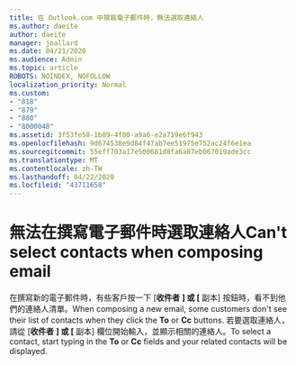 ```yaml
---
title: 在 Outlook.com 中撰寫電子郵件時，無法選取連絡人
ms.author: daeite
author: daeite
manager: joallard
ms.date: 04/21/2020
ms.audience: Admin
ms.topic: article
ROBOTS: NOINDEX, NOFOLLOW
localization_priority: Normal
ms.custom:
- "818"
- "879"
- "880"
- "8000048"
ms.assetid: 3f53fe58-1b89-4f80-a9a6-e2a719e6f943
ms.openlocfilehash: 9d674538e9d84f47ab7ee51975e752ac24f6e1ea
ms.sourcegitcommit: 55eff703a17e500681d8fa6a87eb067019ade3cc
ms.translationtype: MT
ms.contentlocale: zh-TW
ms.lasthandoff: 04/22/2020
ms.locfileid: "43711658"
---
```

# <a name="cant-select-contacts-when-composing-email"></a><span data-ttu-id="38157-102">無法在撰寫電子郵件時選取連絡人</span><span class="sxs-lookup"><span data-stu-id="38157-102">Can't select contacts when composing email</span></span>

<span data-ttu-id="38157-103">在撰寫新的電子郵件時，有些客戶按一下 [**收件者** **] 或 [** 副本] 按鈕時，看不到他們的連絡人清單。</span><span class="sxs-lookup"><span data-stu-id="38157-103">When composing a new email, some customers don't see their list of contacts when they click the **To** or **Cc** buttons.</span></span> <span data-ttu-id="38157-104">若要選取連絡人，請從 [**收件者** **] 或 [** 副本] 欄位開始輸入，並顯示相關的連絡人。</span><span class="sxs-lookup"><span data-stu-id="38157-104">To select a contact, start typing in the **To** or **Cc** fields and your related contacts will be displayed.</span></span>
